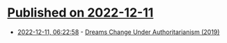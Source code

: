 # [Published on 2022-12-11](index.md)

* [2022-12-11, 06:22:58](https://news.ycombinator.com/item?id=33940639) - [Dreams Change Under Authoritarianism (2019)](https://www.newyorker.com/books/second-read/how-dreams-change-under-authoritarianism)
